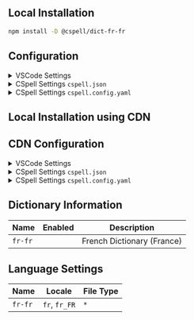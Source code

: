 ## Local Installation

```sh
npm install -D @cspell/dict-fr-fr
```

## Configuration

<details>
<summary>VSCode Settings</summary>

Add the following to your VSCode settings:

**`.vscode/settings.json`**

```jsonc
{
  "cSpell.import": ["@cspell/dict-fr-fr/cspell-ext.json"],
  "cSpell.language": "fr, fr_FR",
}
```

</details>

<details>
<summary>CSpell Settings <code>cspell.json</code></summary>

**`cspell.json`**

```jsonc
{
  "import": ["@cspell/dict-fr-fr/cspell-ext.json"],
  "language": "fr, fr_FR",
}
```

</details>

<details>
<summary>CSpell Settings <code>cspell.config.yaml</code></summary>

**`cspell.config.yaml`**

```yaml
import:
  - '@cspell/dict-fr-fr/cspell-ext.json'
language: fr, fr_FR
```

</details>

## Local Installation using CDN

## CDN Configuration

<details>
<summary>VSCode Settings</summary>

Add the following to your VSCode settings:

**`.vscode/settings.json`**

```jsonc
{
  "cSpell.import": ["https://cdn.jsdelivr.net/npm/@cspell/dict-fr-fr/cspell-ext.json"],
  "cSpell.language": "fr, fr_FR",
}
```

</details>

<details>
<summary>CSpell Settings <code>cspell.json</code></summary>

**`cspell.json`**

```jsonc
{
  "import": ["https://cdn.jsdelivr.net/npm/@cspell/dict-fr-fr/cspell-ext.json"],
  "language": "fr, fr_FR",
}
```

</details>

<details>
<summary>CSpell Settings <code>cspell.config.yaml</code></summary>

**`cspell.config.yaml`**

```yaml
import:
  - https://cdn.jsdelivr.net/npm/@cspell/dict-fr-fr/cspell-ext.json
language: fr, fr_FR
```

</details>

## Dictionary Information

| Name    | Enabled | Description                |
| ------- | ------- | -------------------------- |
| `fr-fr` |         | French Dictionary (France) |

## Language Settings

| Name    | Locale        | File Type |
| ------- | ------------- | --------- |
| `fr-fr` | `fr`, `fr_FR` | `*`       |

